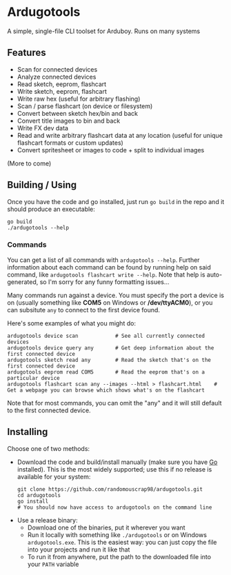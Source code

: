 # Ardugotools

A simple, single-file CLI toolset for Arduboy. Runs on many systems

## Features

- Scan for connected devices
- Analyze connected devices
- Read sketch, eeprom, flashcart
- Write sketch, eeprom, flashcart
- Write raw hex (useful for arbitrary flashing)
- Scan / parse flashcart (on device or filesystem)
- Convert between sketch hex/bin and back
- Convert title images to bin and back
- Write FX dev data
- Read and write arbitrary flashcart data at any location (useful for unique flashcart formats or custom updates)
- Convert spritesheet or images to code + split to individual images

(More to come)

## Building / Using 

Once you have the code and go installed, just run `go build` in the repo and it should produce an executable:

```shell
go build
./ardugotools --help
```
### Commands

You can get a list of all commands with `ardugotools --help`. Further information about each command can be found by running help on said command, like `ardugotools flashcart write --help`. Note that help is auto-generated, so I'm sorry for any funny formatting issues...

Many commands run against a device. You must specify the port a device is on (usually something like **COM5** on Windows or **/dev/ttyACM0**), or you can subsitute `any` to connect to the first device found.

Here's some examples of what you might do:
```shell
ardugotools device scan            # See all currently connected devices
ardugotools device query any       # Get deep information about the first connected device
ardugotools sketch read any        # Read the sketch that's on the first connected device
ardugotools eeprom read COM5       # Read the eeprom that's on a particular device
ardugotools flashcart scan any --images --html > flashcart.html    # Get a webpage you can browse which shows what's on the flashcart
```

Note that for most commands, you can omit the "any" and it will still default to the first connected device.

## Installing 

Choose one of two methods:
- Download the code and build/install manually (make sure you have [Go](https://go.dev/) installed). This is the most widely supported; use this if no release is available for your system:
  ```shell
  git clone https://github.com/randomouscrap98/ardugotools.git
  cd ardugotools
  go install
  # You should now have access to ardugotools on the command line
  ```
- Use a release binary:
  - Download one of the binaries, put it wherever you want
  - Run it locally with something like `./ardugotools` or on Windows `ardugotools.exe`. This is the easiest way: you can just copy the file into your projects and run it like that
  - To run it from anywhere, put the path to the downloaded file into your `PATH` variable
